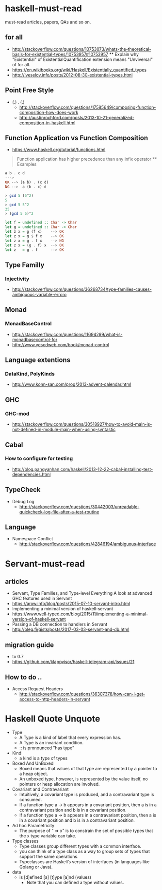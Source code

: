 # haskell-must-read
must-read articles, papers, QAs and so on.

## for all

* http://stackoverflow.com/questions/10753073/whats-the-theoretical-basis-for-existential-types/10753957#10753957
** Explain why "Existential" of ExistentialQuantification extension means "Unviversal" of for all.
* https://en.wikibooks.org/wiki/Haskell/Existentially_quantified_types
* http://iveselov.info/posts/2012-08-30-existential-types.html

## Point Free Style

* (.) . (.)
  * http://stackoverflow.com/questions/17585649/composing-function-composition-how-does-work
  * http://austinrochford.com/posts/2013-10-21-generalized-composition-in-haskell.html 

## Function Application vs Function Composition

*  https://www.haskell.org/tutorial/functions.html
> Function application has higher precedence than any infix operator
 ** Examples
```haskell
a b . c d
--->
OK --> (a b) . (c d)
NG -->  a (b . c) d
```
```haskell
> gcd 5 (5^2)
5
> gcd 5 5^2
25
> (gcd 5 5)^2
```
```haskell
let f = undefined :: Char -> Char
let g = undefined :: Char -> Char
let z x = g (f x)    --> OK
let z x = g $ f x    --> OK
let z x = g . f x    --> NG
let z x = (g . f) x  --> OK
let z   = g . f      --> OK
```

## Type Familly

### Injectivity
* http://stackoverflow.com/questions/36268734/type-families-causes-ambiguous-variable-erroro


## Monad

### MonadBaseControl
* http://stackoverflow.com/questions/11694299/what-is-monadbasecontrol-for
* http://www.yesodweb.com/book/monad-control

## Language extentions

### DataKind, PolyKinds
* http://www.konn-san.com/prog/2013-advent-calendar.html


## GHC

### GHC-mod
* http://stackoverflow.com/questions/30518927/how-to-avoid-main-is-not-defined-in-module-main-when-using-syntastic

## Cabal

### How to configure for testing
* http://blog.pangyanhan.com/haskell/2013-12-22-cabal-installing-test-dependencies.html

## TypeCheck
* Debug Log
  * http://stackoverflow.com/questions/30442003/unreadable-quickcheck-log-file-after-a-test-routine

## Language
* Namespace Conflict
  * http://stackoverflow.com/questions/42846194/ambiguous-interface



# Servant-must-read

## articles
* Servant, Type Families, and Type-level Everything A look at advanced GHC features used in Servant
 * https://arow.info/blog/posts/2015-07-10-servant-intro.html
* Implementing a minimal version of haskell-servant
 * https://www.well-typed.com/blog/2015/11/implementing-a-minimal-version-of-haskell-servant
* Passing a DB connection to handlers in Servant
 * http://oleg.fi/gists/posts/2017-03-03-servant-and-db.html
## migration guide
* to 0.7
 * https://github.com/klappvisor/haskell-telegram-api/issues/21


## How to do ..
* Access Request Headers
  * http://stackoverflow.com/questions/36307378/how-can-i-get-access-to-http-headers-in-servant


# Haskell Quote Unquote 
* Type 
  * A Type is a kind of label that every expression has.
  * A Type is an invariant condition. 
  * :: is pronounced "has type"
* Kind
  * a kind is a type of types
* Boxed And UnBoxed 
  * Boxed  means that values of that type are represented by a pointer to a heap object.
  * An unboxed type, however, is represented by the value itself, no pointers or heap allocation are involved.
* Covariant and Contravariant
  * Intuitively, a covariant type is produced, and a contravariant type is consumed.
  * If a function type a -> b appears in a covariant position, then a is in a contravariant position and b is in a covariant position. 
  * If a function type a -> b appears in a contravariant position, then a is in a covariant position and b is in a contravariant position.
* Ad hoc Parametricity
  * The purpose of " => x" is to constrain the set of possible types that the x type variable can take.
* Type classes
  * Type classes group different types with a common interface.
  * you can think of a type class as a way to group sets of types that support the same operations.
  * Typeclasses are Haskell’s version of interfaces (in languages like Golang or Java).
* data
  * is [d]efined [a] [t]ype [a]nd (values)
    * Note that you can defined a type without values.



